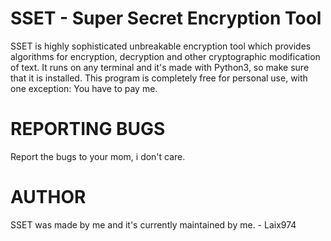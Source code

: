 # SSET - Super Secret Encryption Tool
SSET is highly sophisticated unbreakable encryption tool which provides algorithms for encryption, decryption and other cryptographic modification of text. It runs on any terminal and it's made with Python3, so make sure that it is installed. This program is completely free for personal use, with one exception: You have to pay me.

# REPORTING BUGS
Report the bugs to your mom, i don't care.

# AUTHOR
SSET was made by me and it's currently maintained by me.
	- Laix974
